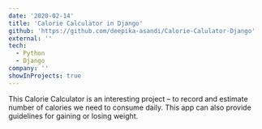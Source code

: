 ```yaml
---
date: '2020-02-14'
title: 'Calorie Calculator in Django'
github: 'https://github.com/deepika-asandi/Calorie-Calulator-Django'
external: ''
tech:
  - Python
  - Django
company: ''
showInProjects: true
---
```


This Calorie Calculator is an interesting project – to record and estimate number of calories we need to consume daily. This app can also provide guidelines for gaining or losing weight.
